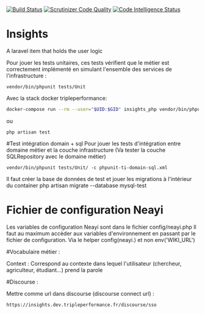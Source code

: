 [![Build Status](https://travis-ci.org/neayi/insights.svg?branch=master)](https://travis-ci.org/github/neayi/insights) [![Scrutinizer Code Quality](https://scrutinizer-ci.com/g/neayi/insights/badges/quality-score.png?b=master)](https://scrutinizer-ci.com/g/neayi/insights/?branch=master) [![Code Intelligence Status](https://scrutinizer-ci.com/g/neayi/insights/badges/code-intelligence.svg?b=master)](https://scrutinizer-ci.com/code-intelligence)

# Insights
A laravel item that holds the user logic

Pour jouer les tests unitaires, ces tests vérifient que le métier est correctement
 implémenté en simulant l'ensemble des services de l'infrastructure :

`vendor/bin/phpunit tests/Unit`

Avec la stack docker tripleperformance:

```bash
docker-compose run --rm --user="$UID:$GID" insights_php vendor/bin/phpunit tests/Unit
```
ou
```
php artisan test
```

#Test intégration domain + sql
Pour jouer les tests d'intégration entre domaine métier et la couche infrastructure
(Va tester la couche SQLRepository avec le domaine métier)

`vendor/bin/phpunit tests/Unit/ -c phpunit-ti-domain-sql.xml`

Il faut créer la base de données de test et jouer les migrations à l'intérieur du container
php artisan migrate --database mysql-test


# Fichier de configuration Neayi 

Les variables de configuration Neayi sont dans le fichier config/neayi.php 
Il faut au maximum accèder aux variables d'environnement en passant par le fichier de configuration.
Via le helper config(neayi.) et non env('WIKI_URL')


#Vocabulaire métier : 

Context : Correspond au contexte dans lequel l'utilisateur (chercheur, agriculteur, étudiant...) prend la parole

#Discourse :  

Mettre comme url dans discourse (discourse connect url) :

`https://insights.dev.tripleperformance.fr/discourse/sso` 
